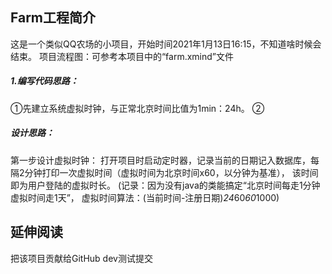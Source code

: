 ## Farm工程简介
这是一个类似QQ农场的小项目，开始时间2021年1月13日16:15，不知道啥时候会结束。
项目流程图：可参考本项目中的“farm.xmind”文件

##### 1.编写代码思路：
①先建立系统虚拟时钟，与正常北京时间比值为1min：24h。
②
##### 设计思路：
第一步设计虚拟时钟：
打开项目时启动定时器，记录当前的日期记入数据库，每隔2分钟打印一次虚拟时间（虚拟时间为北京时间x60，以分钟为基准），
该时间即为用户登陆的虚拟时长。
(记录：因为没有java的类能搞定“北京时间每走1分钟虚拟时间走1天”，
虚拟时间算法：(当前时间-注册日期)*24*60*60*1000)




## 延伸阅读
把该项目贡献给GitHub
dev测试提交

